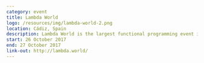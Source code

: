```yaml
---
category: event
title: Lambda World
logo: /resources/img/lambda-world-2.png
location: Cádiz, Spain
description: Lambda World is the largest functional programming event in Spain and orients around various FP languages such as Scala, Kotlin, Java, Haskell, Elm, Clojure, and Javascript
start: 26 October 2017
end: 27 October 2017
link-out: http://lambda.world/
---
```

